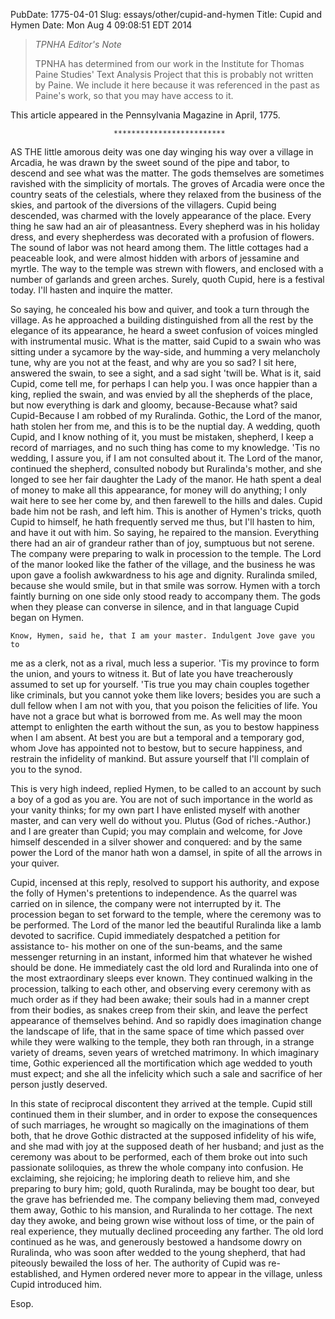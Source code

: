 PubDate: 1775-04-01
Slug: essays/other/cupid-and-hymen
Title: Cupid and Hymen
Date: Mon Aug  4 09:08:51 EDT 2014





> *TPNHA Editor's Note*
>
> TPNHA has determined from our work in the Institute for Thomas Paine 
> Studies' Text Analysis Project that this is probably not written by
> Paine. We include it here because it was referenced in the past as
> Paine's work, so that you may have access to it.




   This article appeared in the Pennsylvania Magazine in April, 1775.

                           *************************

   AS THE little amorous deity was one day winging his way over a village in
   Arcadia, he was drawn by the sweet sound of the pipe and tabor, to descend
   and see what was the matter. The gods themselves are sometimes ravished
   with the simplicity of mortals. The groves of Arcadia were once the
   country seats of the celestials, where they relaxed from the business of
   the skies, and partook of the diversions of the villagers. Cupid being
   descended, was charmed with the lovely appearance of the place. Every
   thing he saw had an air of pleasantness. Every shepherd was in his holiday
   dress, and every shepherdess was decorated with a profusion of flowers.
   The sound of labor was not heard among them. The little cottages had a
   peaceable look, and were almost hidden with arbors of jessamine and
   myrtle. The way to the temple was strewn with flowers, and enclosed with a
   number of garlands and green arches. Surely, quoth Cupid, here is a
   festival today. I'll hasten and inquire the matter.

   So saying, he concealed his bow and quiver, and took a turn through the
   village. As he approached a building distinguished from all the rest by
   the elegance of its appearance, he heard a sweet confusion of voices
   mingled with instrumental music. What is the matter, said Cupid to a swain
   who was sitting under a sycamore by the way-side, and humming a very
   melancholy tune, why are you not at the feast, and why are you so sad? I
   sit here, answered the swain, to see a sight, and a sad sight 'twill be.
   What is it, said Cupid, come tell me, for perhaps I can help you. I was
   once happier than a king, replied the swain, and was envied by all the
   shepherds of the place, but now everything is dark and gloomy,
   because-Because what? said Cupid-Because I am robbed of my Ruralinda.
   Gothic, the Lord of the manor, hath stolen her from me, and this is to be
   the nuptial day. A wedding, quoth Cupid, and I know nothing of it, you
   must be mistaken, shepherd, I keep a record of marriages, and no such
   thing has come to my knowledge. 'Tis no wedding, I assure you, if I am not
   consulted about it. The Lord of the manor, continued the shepherd,
   consulted nobody but Ruralinda's mother, and she longed to see her fair
   daughter the Lady of the manor. He hath spent a deal of money to make all
   this appearance, for money will do anything; I only wait here to see her
   come by, and then farewell to the hills and dales. Cupid bade him not be
   rash, and left him. This is another of Hymen's tricks, quoth Cupid to
   himself, he hath frequently served me thus, but I'll hasten to him, and
   have it out with him. So saying, he repaired to the mansion. Everything
   there had an air of grandeur rather than of joy, sumptuous but not serene.
   The company were preparing to walk in procession to the temple. The Lord
   of the manor looked like the father of the village, and the business he
   was upon gave a foolish awkwardness to his age and dignity. Ruralinda
   smiled, because she would smile, but in that smile was sorrow. Hymen with
   a torch faintly burning on one side only stood ready to accompany them.
   The gods when they please can converse in silence, and in that language
   Cupid began on Hymen.

    Know, Hymen, said he, that I am your master. Indulgent Jove gave you to
   me as a clerk, not as a rival, much less a superior. 'Tis my province to
   form the union, and yours to witness it. But of late you have
   treacherously assumed to set up for yourself. 'Tis true you may chain
   couples together like criminals, but you cannot yoke them like lovers;
   besides you are such a dull fellow when I am not with you, that you poison
   the felicities of life. You have not a grace but what is borrowed from me.
   As well may the moon attempt to enlighten the earth without the sun, as
   you to bestow happiness when I am absent. At best you are but a temporal
   and a temporary god, whom Jove has appointed not to bestow, but to secure
   happiness, and restrain the infidelity of mankind. But assure yourself
   that I'll complain of you to the synod.

   This is very high indeed, replied Hymen, to be called to an account by
   such a boy of a god as you are. You are not of such importance in the
   world as your vanity thinks; for my own part I have enlisted myself with
   another master, and can very well do without you. Plutus (God of
   riches.-Author.) and I are greater than Cupid; you may complain and
   welcome, for Jove himself descended in a silver shower and conquered: and
   by the same power the Lord of the manor hath won a damsel, in spite of all
   the arrows in your quiver.

   Cupid, incensed at this reply, resolved to support his authority, and
   expose the folly of Hymen's pretentions to independence. As the quarrel
   was carried on in silence, the company were not interrupted by it. The
   procession began to set forward to the temple, where the ceremony was to
   be performed. The Lord of the manor led the beautiful Ruralinda like a
   lamb devoted to sacrifice. Cupid immediately despatched a petition for
   assistance to- his mother on one of the sun-beams, and the same messenger
   returning in an instant, informed him that whatever he wished should be
   done. He immediately cast the old lord and Ruralinda into one of the most
   extraordinary sleeps ever known. They continued walking in the procession,
   talking to each other, and observing every ceremony with as much order as
   if they had been awake; their souls had in a manner crept from their
   bodies, as snakes creep from their skin, and leave the perfect appearance
   of themselves behind. And so rapidly does imagination change the landscape
   of life, that in the same space of time which passed over while they were
   walking to the temple, they both ran through, in a strange variety of
   dreams, seven years of wretched matrimony. In which imaginary time, Gothic
   experienced all the mortification which age wedded to youth must expect;
   and she all the infelicity which such a sale and sacrifice of her person
   justly deserved.

   In this state of reciprocal discontent they arrived at the temple. Cupid
   still continued them in their slumber, and in order to expose the
   consequences of such marriages, he wrought so magically on the
   imaginations of them both, that he drove Gothic distracted at the supposed
   infidelity of his wife, and she mad with joy at the supposed death of her
   husband; and just as the ceremony was about to be performed, each of them
   broke out into such passionate soliloquies, as threw the whole company
   into confusion. He exclaiming, she rejoicing; he imploring death to
   relieve him, and she preparing to bury him; gold, quoth Ruralinda, may be
   bought too dear, but the grave has befriended me. The company believing
   them mad, conveyed them away, Gothic to his mansion, and Ruralinda to her
   cottage. The next day they awoke, and being grown wise without loss of
   time, or the pain of real experience, they mutually declined proceeding
   any farther. The old lord continued as he was, and generously bestowed a
   handsome dowry on Ruralinda, who was soon after wedded to the young
   shepherd, that had piteously bewailed the loss of her. The authority of
   Cupid was re-established, and Hymen ordered never more to appear in the
   village, unless Cupid introduced him.

   Esop.




